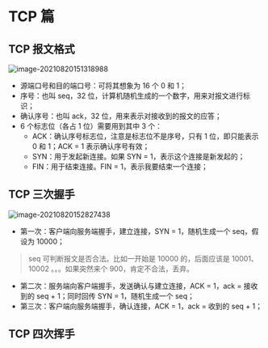 # TCP 篇

## TCP 报文格式

![image-20210820151318988](https://gitee.com/chasedrett/sdfgldsjgljslgjhosj/raw/upload/images/20210820151319.png)

- 源端口号和目的端口号：可将其想象为 16 个 0 和 1；
- 序号：也叫 seq，32 位，计算机随机生成的一个数字，用来对报文进行标识；
- 确认序号：也叫 ack，32 位，用来表示对接收到的报文的应答；
- 6 个标志位（各占 1 位）需要用到其中 3 个：
  - ACK：确认序号标志位，注意是标志位不是序号，只有 1 位，即只能表示 0 和 1；ACK = 1 表示确认序号有效；
  - SYN：用于发起新连接。如果 SYN = 1，表示这个连接是新发起的；
  - FIN：用于结束连接。FIN = 1，表示我要结束一个连接；



## TCP 三次握手

![image-20210820152827438](https://gitee.com/chasedrett/sdfgldsjgljslgjhosj/raw/upload/images/20210820152827.png)

- 第一次：客户端向服务端握手，建立连接，SYN = 1，随机生成一个 seq，假设为 10000；

> seq 可判断报文是否合法。比如一开始是 10000 的，后面应该是 10001、10002 。。。如果突然来个 900，肯定不合法，丢弃。

- 第二次：服务端向客户端握手，发送确认与建立连接，ACK = 1，ack = 接收到的 seq + 1；同时回传 SYN = 1，随机生成一个 seq；
- 第三次：客户端向服务端握手，确认连接，ACK = 1，ack = 收到的 seq + 1；



## TCP 四次挥手
